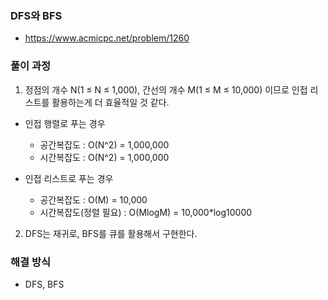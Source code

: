 ### DFS와 BFS
 - https://www.acmicpc.net/problem/1260
     
### 풀이 과정
1. 정점의 개수 N(1 ≤ N ≤ 1,000), 간선의 개수 M(1 ≤ M ≤ 10,000) 이므로 인접 리스트를 활용하는게 더 효율적일 것 같다.
- 인접 행렬로 푸는 경우
  - 공간복잡도 : O(N^2) = 1,000,000
  - 시간복잡도 : O(N^2) = 1,000,000

- 인접 리스트로 푸는 경우 
  - 공간복잡도 : O(M) = 10,000
  - 시간복잡도(정렬 필요) : O(MlogM) = 10,000*log10000

2. DFS는 재귀로, BFS를 큐를 활용해서 구현한다.

### 해결 방식
 - DFS, BFS
